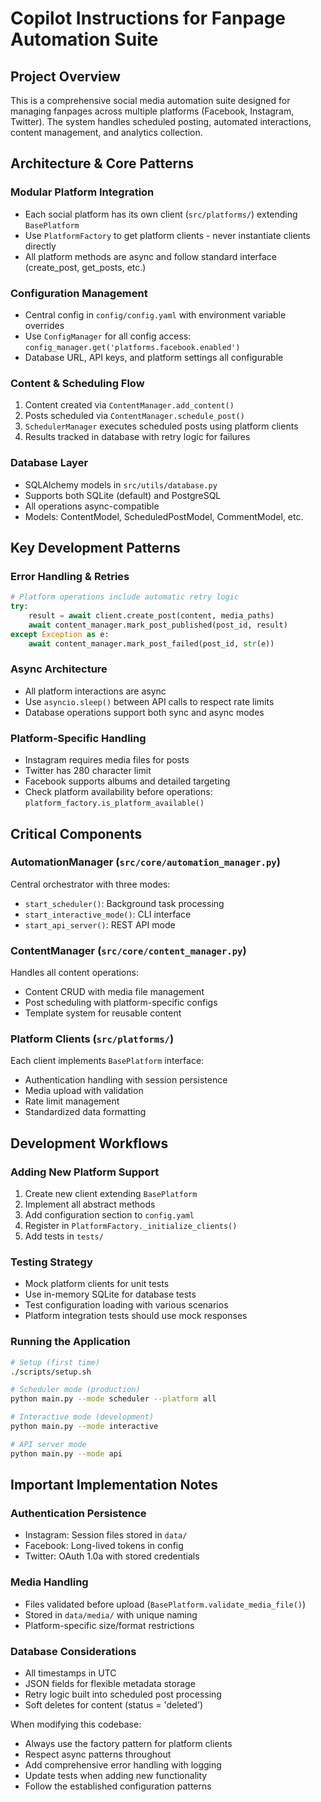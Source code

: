 # Copilot Instructions for Fanpage Automation Suite

## Project Overview
This is a comprehensive social media automation suite designed for managing fanpages across multiple platforms (Facebook, Instagram, Twitter). The system handles scheduled posting, automated interactions, content management, and analytics collection.

## Architecture & Core Patterns

### Modular Platform Integration
- Each social platform has its own client (`src/platforms/`) extending `BasePlatform`
- Use `PlatformFactory` to get platform clients - never instantiate clients directly
- All platform methods are async and follow standard interface (create_post, get_posts, etc.)

### Configuration Management
- Central config in `config/config.yaml` with environment variable overrides
- Use `ConfigManager` for all config access: `config_manager.get('platforms.facebook.enabled')`
- Database URL, API keys, and platform settings all configurable

### Content & Scheduling Flow
1. Content created via `ContentManager.add_content()`
2. Posts scheduled via `ContentManager.schedule_post()`
3. `SchedulerManager` executes scheduled posts using platform clients
4. Results tracked in database with retry logic for failures

### Database Layer
- SQLAlchemy models in `src/utils/database.py`
- Supports both SQLite (default) and PostgreSQL
- All operations async-compatible
- Models: ContentModel, ScheduledPostModel, CommentModel, etc.

## Key Development Patterns

### Error Handling & Retries
```python
# Platform operations include automatic retry logic
try:
    result = await client.create_post(content, media_paths)
    await content_manager.mark_post_published(post_id, result)
except Exception as e:
    await content_manager.mark_post_failed(post_id, str(e))
```

### Async Architecture
- All platform interactions are async
- Use `asyncio.sleep()` between API calls to respect rate limits
- Database operations support both sync and async modes

### Platform-Specific Handling
- Instagram requires media files for posts
- Twitter has 280 character limit
- Facebook supports albums and detailed targeting
- Check platform availability before operations: `platform_factory.is_platform_available()`

## Critical Components

### AutomationManager (`src/core/automation_manager.py`)
Central orchestrator with three modes:
- `start_scheduler()`: Background task processing
- `start_interactive_mode()`: CLI interface
- `start_api_server()`: REST API mode

### ContentManager (`src/core/content_manager.py`)
Handles all content operations:
- Content CRUD with media file management
- Post scheduling with platform-specific configs
- Template system for reusable content

### Platform Clients (`src/platforms/`)
Each client implements `BasePlatform` interface:
- Authentication handling with session persistence
- Media upload with validation
- Rate limit management
- Standardized data formatting

## Development Workflows

### Adding New Platform Support
1. Create new client extending `BasePlatform`
2. Implement all abstract methods
3. Add configuration section to `config.yaml`
4. Register in `PlatformFactory._initialize_clients()`
5. Add tests in `tests/`

### Testing Strategy
- Mock platform clients for unit tests
- Use in-memory SQLite for database tests
- Test configuration loading with various scenarios
- Platform integration tests should use mock responses

### Running the Application
```bash
# Setup (first time)
./scripts/setup.sh

# Scheduler mode (production)
python main.py --mode scheduler --platform all

# Interactive mode (development)
python main.py --mode interactive

# API server mode
python main.py --mode api
```

## Important Implementation Notes

### Authentication Persistence
- Instagram: Session files stored in `data/`
- Facebook: Long-lived tokens in config
- Twitter: OAuth 1.0a with stored credentials

### Media Handling
- Files validated before upload (`BasePlatform.validate_media_file()`)
- Stored in `data/media/` with unique naming
- Platform-specific size/format restrictions

### Database Considerations
- All timestamps in UTC
- JSON fields for flexible metadata storage
- Retry logic built into scheduled post processing
- Soft deletes for content (status = 'deleted')

When modifying this codebase:
- Always use the factory pattern for platform clients
- Respect async patterns throughout
- Add comprehensive error handling with logging
- Update tests when adding new functionality
- Follow the established configuration patterns